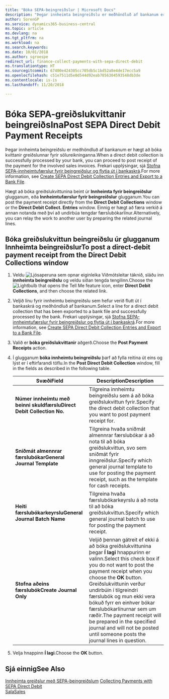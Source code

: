 ```yaml
---
title: "Bóka SEPA-beingreiðslur | Microsoft Docs"
description: "Þegar innheimta beingreiðslu er meðhöndluð af bankanum er hægt að bóka kvittanir greiðslunnar fyrir sölureikninganna."
author: SorenGP
ms.service: dynamics365-business-central
ms.topic: article
ms.devlang: na
ms.tgt_pltfrm: na
ms.workload: na
ms.search.keywords: 
ms.date: 10/01/2018
ms.author: sgroespe
redirect_url: finance-collect-payments-with-sepa-direct-debit
ms.translationtype: HT
ms.sourcegitcommit: 67400e424305cc705db5c1bd52a8e4de17ecc5a9
ms.openlocfilehash: c51e7511d5e0d544d92eab7856304593548db3de
ms.contentlocale: is-is
ms.lasthandoff: 11/20/2018

---
```

# <a name="post-sepa-direct-debit-payment-receipts"></a><span data-ttu-id="88cca-103">Bóka SEPA-greiðslukvittanir beingreiðslna</span><span class="sxs-lookup"><span data-stu-id="88cca-103">Post SEPA Direct Debit Payment Receipts</span></span>
<span data-ttu-id="88cca-104">Þegar innheimta beingreiðslu er meðhöndluð af bankanum er hægt að bóka kvittanir greiðslunnar fyrir sölureikninganna.</span><span class="sxs-lookup"><span data-stu-id="88cca-104">When a direct debit collection is successfully processed by your bank, you can proceed to post receipt of the payment for the involved sales invoices.</span></span> <span data-ttu-id="88cca-105">Frekari upplýsingar, sjá [Stofna SEPA-innheimtufærslur fyrir beingreiðslur og flytja út í bankaskrá](finance-how-create-sepa-direct-debit-collection-entries-export-bank-file.md).</span><span class="sxs-lookup"><span data-stu-id="88cca-105">For more information, see [Create SEPA Direct Debit Collection Entries and Export to a Bank File](finance-how-create-sepa-direct-debit-collection-entries-export-bank-file.md).</span></span>  

<span data-ttu-id="88cca-106">Hægt að bóka greiðslukvittunina beint úr **Innheimta fyrir beingreiðslur** glugganum, eða **Innheimtufærslur fyrir beingreiðslur** glugganum.</span><span class="sxs-lookup"><span data-stu-id="88cca-106">You can post the payment receipt directly from the **Direct Debit Collections** window or the **Direct Debit Collect. Entries** window.</span></span> <span data-ttu-id="88cca-107">Einnig er hægt að færa verkið á annan notanda með því að undirbúa tengdar færslubókarlínur.</span><span class="sxs-lookup"><span data-stu-id="88cca-107">Alternatively, you can relay the work to another user by preparing the related journal lines.</span></span>  

## <a name="to-post-a-direct-debit-payment-receipt-from-the-direct-debit-collections-window"></a><span data-ttu-id="88cca-108">Bóka greiðslukvittun beingreiðslu úr glugganum Innheimta beingreiðslur</span><span class="sxs-lookup"><span data-stu-id="88cca-108">To post a direct-debit payment receipt from the Direct Debit Collections window</span></span>  
1. <span data-ttu-id="88cca-109">Veldu ![Ljósaperuna sem opnar eiginleika Viðmótsleitar](media/ui-search/search_small.png "Segðu mér hvað þú vilt gera") táknið, sláðu inn **innheimta beingreiðslu** og veldu síðan tengda tengilinn.</span><span class="sxs-lookup"><span data-stu-id="88cca-109">Choose the ![Lightbulb that opens the Tell Me feature](media/ui-search/search_small.png "Tell me what you want to do") icon, enter **Direct Debit Collections**, and then choose the related link.</span></span>  
2. <span data-ttu-id="88cca-110">Veljið línu fyrir innheimtu beingreiðslu sem hefur verið flutt út í bankaskrá og meðhöndluð af bankanum.</span><span class="sxs-lookup"><span data-stu-id="88cca-110">Select a line for a direct debit collection that has been exported to a bank file and successfully processed by the bank.</span></span> <span data-ttu-id="88cca-111">Frekari upplýsingar, sjá [Stofna SEPA-innheimtufærslur fyrir beingreiðslur og flytja út í bankaskrá](finance-how-create-sepa-direct-debit-collection-entries-export-bank-file.md).</span><span class="sxs-lookup"><span data-stu-id="88cca-111">For more information, see [Create SEPA Direct Debit Collection Entries and Export to a Bank File](finance-how-create-sepa-direct-debit-collection-entries-export-bank-file.md).</span></span>  
3. <span data-ttu-id="88cca-112">Valið er **bóka greiðslukvittanir** aðgerð.</span><span class="sxs-lookup"><span data-stu-id="88cca-112">Choose the **Post Payment Receipts** action.</span></span>  
4. <span data-ttu-id="88cca-113">Í glugganum **bóka innheimtu beingreiðslu** þarf að fylla reitina út eins og lýst er í eftirfarandi töflu.</span><span class="sxs-lookup"><span data-stu-id="88cca-113">In the **Post Direct Debit Collection** window, fill in the fields as described in the following table.</span></span>  

    |<span data-ttu-id="88cca-114">Svæði</span><span class="sxs-lookup"><span data-stu-id="88cca-114">Field</span></span>|<span data-ttu-id="88cca-115">Description</span><span class="sxs-lookup"><span data-stu-id="88cca-115">Description</span></span>|  
    |---------------------------------|---------------------------------------|  
    |<span data-ttu-id="88cca-116">**Númer innheimtu með beinni skuldfærslu**</span><span class="sxs-lookup"><span data-stu-id="88cca-116">**Direct Debit Collection No.**</span></span>|<span data-ttu-id="88cca-117">Tilgreina innheimtu beingreiðslu sem á að bóka greiðslukvittun fyrir.</span><span class="sxs-lookup"><span data-stu-id="88cca-117">Specify the direct debit collection that you want to post payment receipt for.</span></span>|  
    |<span data-ttu-id="88cca-118">**Sniðmát almennrar færslubókar**</span><span class="sxs-lookup"><span data-stu-id="88cca-118">**General Journal Template**</span></span>|<span data-ttu-id="88cca-119">Tilgreina hvaða sniðmát almennrar færslubókar á að nota til að bóka greiðslukvittun, svo sem sniðmát fyrir inngreiðslur.</span><span class="sxs-lookup"><span data-stu-id="88cca-119">Specify which general journal template to use for posting the payment receipt, such as the template for cash receipts.</span></span>|  
    |<span data-ttu-id="88cca-120">**Heiti færslubókarkeyrslu**</span><span class="sxs-lookup"><span data-stu-id="88cca-120">**General Journal Batch Name**</span></span>|<span data-ttu-id="88cca-121">Tilgreina hvaða færslubókarkeyrslu á að nota til að bóka greiðslukvittun.</span><span class="sxs-lookup"><span data-stu-id="88cca-121">Specify which general journal batch to use for posting the payment receipt.</span></span>|  
    |<span data-ttu-id="88cca-122">**Stofna aðeins færslubók**</span><span class="sxs-lookup"><span data-stu-id="88cca-122">**Create Journal Only**</span></span>|<span data-ttu-id="88cca-123">Veljið þennan gátreit ef ekki á að bóka greiðslukvittunina þegar **Í lagi** hnappurinn er valinn.</span><span class="sxs-lookup"><span data-stu-id="88cca-123">Select this check box if you do not want to post the payment receipt when you choose the **OK** button.</span></span> <span data-ttu-id="88cca-124">Greiðslukvittunin verður undirbúin í tilgreindri færslubók og mun ekki vera bókuð fyrr en einhver bókar færslubókarlínurnar sem um ræðir.</span><span class="sxs-lookup"><span data-stu-id="88cca-124">The payment receipt will be prepared in the specified journal and will not be posted until someone posts the journal lines in question.</span></span>|  

5. <span data-ttu-id="88cca-125">Velja hnappinn **Í lagi**.</span><span class="sxs-lookup"><span data-stu-id="88cca-125">Choose the **OK** button.</span></span>  

## <a name="see-also"></a><span data-ttu-id="88cca-126">Sjá einnig</span><span class="sxs-lookup"><span data-stu-id="88cca-126">See Also</span></span>  
 <span data-ttu-id="88cca-127">[Innheimta greiðslur með SEPA-beingreiðslum](finance-collect-payments-with-sepa-direct-debit.md) </span><span class="sxs-lookup"><span data-stu-id="88cca-127">[Collecting Payments with SEPA Direct Debit](finance-collect-payments-with-sepa-direct-debit.md) </span></span>  
 [<span data-ttu-id="88cca-128">Sala</span><span class="sxs-lookup"><span data-stu-id="88cca-128">Sales</span></span>](sales-manage-sales.md)

